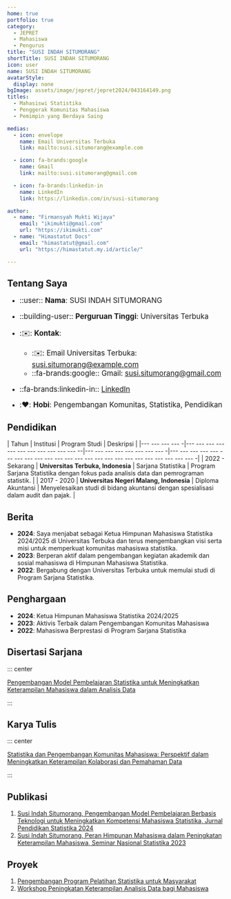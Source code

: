```yaml
--- 
home: true
portfolio: true
category:
  - JEPRET
  - Mahasiswa
  - Pengurus
title: "SUSI INDAH SITUMORANG"
shortTitle: SUSI INDAH SITUMORANG
icon: user
name: SUSI INDAH SITUMORANG
avatarStyle:
  display: none
bgImage: assets/image/jepret/jepret2024/043164149.png
titles:
  - Mahasiswi Statistika
  - Penggerak Komunitas Mahasiswa
  - Pemimpin yang Berdaya Saing

medias:
  - icon: envelope
    name: Email Universitas Terbuka
    link: mailto:susi.situmorang@example.com

  - icon: fa-brands:google
    name: Gmail
    link: mailto:susi.situmorang@gmail.com

  - icon: fa-brands:linkedin-in
    name: LinkedIn
    link: https://linkedin.com/in/susi-situmorang

author:
  - name: "Firmansyah Mukti Wijaya"
    email: "ikimukti@gmail.com"
    url: "https://ikimukti.com"
  - name: "Himastatut Docs"
    email: "himastatut@gmail.com"
    url: "https://himastatut.my.id/article/"

--- 
```


## Tentang Saya

<div style="font-size: 1.2em">

- ::user:: **Nama**: SUSI INDAH SITUMORANG

- ::building-user:: **Perguruan Tinggi**: Universitas Terbuka

- ::envelope:: **Kontak**:

  - ::envelope:: Email Universitas Terbuka: <susi.situmorang@example.com>
  - ::fa-brands:google:: Gmail: <susi.situmorang@gmail.com>

- ::fa-brands:linkedin-in:: [LinkedIn](https://linkedin.com/in/susi-situmorang)

- ::heart:: **Hobi**: Pengembangan Komunitas, Statistika, Pendidikan

</div>

## Pendidikan

| Tahun       | Institusi                        | Program Studi           | Deskripsi                                                               |
|--- --- --- --- -|--- --- --- --- --- --- --- --- --- --- --- --|--- --- --- --- --- --- --- --- -|--- --- --- --- --- --- --- --- --- --- --- --- --- --- --- --- --- --- --- --- --- --- --- --- -|
| 2022 - Sekarang | **Universitas Terbuka, Indonesia** | Sarjana Statistika       | Program Sarjana Statistika dengan fokus pada analisis data dan pemrograman statistik. |
| 2017 - 2020 | **Universitas Negeri Malang, Indonesia** | Diploma Akuntansi       | Menyelesaikan studi di bidang akuntansi dengan spesialisasi dalam audit dan pajak. |

## Berita

- **2024**: Saya menjabat sebagai Ketua Himpunan Mahasiswa Statistika 2024/2025 di Universitas Terbuka dan terus mengembangkan visi serta misi untuk memperkuat komunitas mahasiswa statistika.
- **2023**: Berperan aktif dalam pengembangan kegiatan akademik dan sosial mahasiswa di Himpunan Mahasiswa Statistika.
- **2022**: Bergabung dengan Universitas Terbuka untuk memulai studi di Program Sarjana Statistika.

## Penghargaan

- **2024**: Ketua Himpunan Mahasiswa Statistika 2024/2025
- **2023**: Aktivis Terbaik dalam Pengembangan Komunitas Mahasiswa
- **2022**: Mahasiswa Berprestasi di Program Sarjana Statistika

## Disertasi Sarjana

::: center

[Pengembangan Model Pembelajaran Statistika untuk Meningkatkan Keterampilan Mahasiswa dalam Analisis Data](MHS043164149.md)

:::

## Karya Tulis

::: center

[Statistika dan Pengembangan Komunitas Mahasiswa: Perspektif dalam Meningkatkan Keterampilan Kolaborasi dan Pemahaman Data](MHS043164149.md)

:::

## Publikasi

1. [Susi Indah Situmorang, Pengembangan Model Pembelajaran Berbasis Teknologi untuk Meningkatkan Kompetensi Mahasiswa Statistika, Jurnal Pendidikan Statistika 2024](https://jurnalpendidikanstatistika.example.com)
2. [Susi Indah Situmorang, Peran Himpunan Mahasiswa dalam Peningkatan Keterampilan Mahasiswa, Seminar Nasional Statistika 2023](https://seminarnasionalstatistika.example.com)

## Proyek

1. [Pengembangan Program Pelatihan Statistika untuk Masyarakat](https://programpelatihanstatistika.example.com)
2. [Workshop Peningkatan Keterampilan Analisis Data bagi Mahasiswa](https://workshoppengembangan.example.com)
